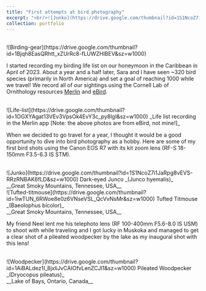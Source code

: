 ```yaml
---
title: "First attempts at bird photography"
excerpt: "<br/>![Junko](https://drive.google.com/thumbnail?id=1S1NcoZ7i1JaRpg8vEVS-RRzRNBAK6fLD&sz=w1000)"
collection: portfolio
---
```



<br/>
![Birding-gear](https://drive.google.com/thumbnail?id=1Bjqh8EasQRhtt_xZUrRc8-fLUWZHlBEV&sz=w1000)

I started recording my birding life list on our honeymoon in the Caribbean in April of 2023. About a year and a half later, Sara and I have seen ~320 bird species (primarily in North America) and set a goal of reaching 1000 while we travel! We record all of our sightings using the Cornell Lab of Ornithology resources [Merlin](https://merlin.allaboutbirds.org/) and [eBird](https://ebird.org/).

<br/>
![Life-list](https://drive.google.com/thumbnail?id=1OGXYAgat13VEv3VpsOk4EvY3c_py8lgI&sz=w1000)
_Life list recording in the Merlin app [Note: the above photos are from eBird, not mine!]_ 

When we decided to go travel for a year, I thought it would be a good opportunity to dive into bird photography as a hobby. Here are some of my first bird shots using the Canon EOS R7 with its kit zoom lens (RF-S 18-150mm F3.5-6.3 IS STM).

<br/>
![Junko](https://drive.google.com/thumbnail?id=1S1NcoZ7i1JaRpg8vEVS-RRzRNBAK6fLD&sz=w1000)
Dark-eyed Junco _(Junco hyemalis)_ <br/> __Great Smoky Mountains, Tennessee, USA__

<br/>
![Tufted-titmouse](https://drive.google.com/thumbnail?id=1iwTUN_6RWoe8e0z6VNseVSL_QcVvNsMr&sz=w1000)
Tufted Titmouse _(Baeolophus bicolor)_ <br/> __Great Smoky Mountains, Tennessee, USA__

My friend Neel lent me his telephoto lens (RF 100-400mm F5.6-8.0 IS USM) to shoot with while traveling and I got lucky in Muskoka and managed to get a clear shot of a pileated woodpecker by the lake as my inaugural shot with this lens!

<br/>
![Woodpecker](https://drive.google.com/thumbnail?id=1AiBALdez1I_8jxliJvCAIOfvLenZCJl1&sz=w1000)
Pileated Woodpecker _(Dryocopus pileatus)_ <br/> __Lake of Bays, Ontario, Canada__
